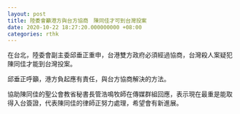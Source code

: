```yaml
---
layout: post
title: 陸委會籲港方與台方協商　陳同佳才可到台灣投案
date: 2020-10-22 18:27:20.000000000 +08:00
categories: rthk
---
```


在台北，陸委會副主委邱垂正重申，台港雙方政府必須經過協商，台灣殺人案疑犯陳同佳才能到台灣投案。

邱垂正呼籲，港方負起應有責任，與台方協商解決的方法。

協助陳同佳的聖公會教省秘書長管浩鳴牧師在傳媒群組回應，表示現在最重是能取得入台簽證，代表陳同佳的律師正努力處理，希望會有新進展。　
